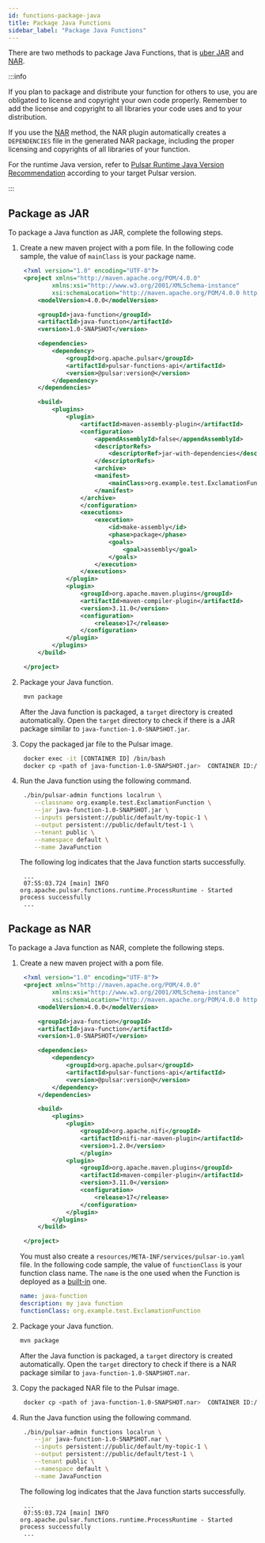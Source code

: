 ```yaml
---
id: functions-package-java
title: Package Java Functions
sidebar_label: "Package Java Functions"
---
```


There are two methods to package Java Functions, that is [uber JAR](#package-as-jar) and [NAR](#package-as-nar).

:::info

If you plan to package and distribute your function for others to use, you are obligated to
license and copyright your own code properly. Remember to add the license and copyright to
all libraries your code uses and to your distribution.

If you use the [NAR](#package-as-nar) method, the NAR plugin
automatically creates a `DEPENDENCIES` file in the generated NAR package, including the proper
licensing and copyrights of all libraries of your function.

For the runtime Java version, refer to [Pulsar Runtime Java Version Recommendation](https://github.com/apache/pulsar/blob/master/README.md#pulsar-runtime-java-version-recommendation) according to your target Pulsar version.

:::

## Package as JAR

To package a Java function as JAR, complete the following steps.

1. Create a new maven project with a pom file. In the following code sample, the value of `mainClass` is your package name.

   ```xml
    <?xml version="1.0" encoding="UTF-8"?>
    <project xmlns="http://maven.apache.org/POM/4.0.0"
            xmlns:xsi="http://www.w3.org/2001/XMLSchema-instance"
            xsi:schemaLocation="http://maven.apache.org/POM/4.0.0 http://maven.apache.org/xsd/maven-4.0.0.xsd">
        <modelVersion>4.0.0</modelVersion>

        <groupId>java-function</groupId>
        <artifactId>java-function</artifactId>
        <version>1.0-SNAPSHOT</version>

        <dependencies>
            <dependency>
                <groupId>org.apache.pulsar</groupId>
                <artifactId>pulsar-functions-api</artifactId>
                <version>@pulsar:version@</version>
            </dependency>
        </dependencies>

        <build>
            <plugins>
                <plugin>
                    <artifactId>maven-assembly-plugin</artifactId>
                    <configuration>
                        <appendAssemblyId>false</appendAssemblyId>
                        <descriptorRefs>
                            <descriptorRef>jar-with-dependencies</descriptorRef>
                        </descriptorRefs>
                        <archive>
                        <manifest>
                            <mainClass>org.example.test.ExclamationFunction</mainClass>
                        </manifest>
                    </archive>
                    </configuration>
                    <executions>
                        <execution>
                            <id>make-assembly</id>
                            <phase>package</phase>
                            <goals>
                                <goal>assembly</goal>
                            </goals>
                        </execution>
                    </executions>
                </plugin>
                <plugin>
                    <groupId>org.apache.maven.plugins</groupId>
                    <artifactId>maven-compiler-plugin</artifactId>
                    <version>3.11.0</version>
                    <configuration>
                        <release>17</release>
                    </configuration>
                </plugin>
            </plugins>
        </build>

    </project>
   ```

2. Package your Java function.

   ```bash
    mvn package
   ```

   After the Java function is packaged, a `target` directory is created automatically. Open the `target` directory to check if there is a JAR package similar to `java-function-1.0-SNAPSHOT.jar`.

3. Copy the packaged jar file to the Pulsar image.

   ```bash
    docker exec -it [CONTAINER ID] /bin/bash
    docker cp <path of java-function-1.0-SNAPSHOT.jar>  CONTAINER ID:/pulsar
   ```

4. Run the Java function using the following command.

   ```bash
    ./bin/pulsar-admin functions localrun \
       --classname org.example.test.ExclamationFunction \
       --jar java-function-1.0-SNAPSHOT.jar \
       --inputs persistent://public/default/my-topic-1 \
       --output persistent://public/default/test-1 \
       --tenant public \
       --namespace default \
       --name JavaFunction
   ```

   The following log indicates that the Java function starts successfully.

   ```text
    ...
    07:55:03.724 [main] INFO  org.apache.pulsar.functions.runtime.ProcessRuntime - Started process successfully
    ...
   ```

## Package as NAR

To package a Java function as NAR, complete the following steps.

1. Create a new maven project with a pom file.

   ```xml
    <?xml version="1.0" encoding="UTF-8"?>
    <project xmlns="http://maven.apache.org/POM/4.0.0"
            xmlns:xsi="http://www.w3.org/2001/XMLSchema-instance"
            xsi:schemaLocation="http://maven.apache.org/POM/4.0.0 http://maven.apache.org/xsd/maven-4.0.0.xsd">
        <modelVersion>4.0.0</modelVersion>

        <groupId>java-function</groupId>
        <artifactId>java-function</artifactId>
        <version>1.0-SNAPSHOT</version>

        <dependencies>
            <dependency>
                <groupId>org.apache.pulsar</groupId>
                <artifactId>pulsar-functions-api</artifactId>
                <version>@pulsar:version@</version>
            </dependency>
        </dependencies>

        <build>
            <plugins>
                <plugin>
                    <groupId>org.apache.nifi</groupId>
                    <artifactId>nifi-nar-maven-plugin</artifactId>
                    <version>1.2.0</version>
                    </plugin>
                <plugin>
                    <groupId>org.apache.maven.plugins</groupId>
                    <artifactId>maven-compiler-plugin</artifactId>
                    <version>3.11.0</version>
                    <configuration>
                        <release>17</release>
                    </configuration>
                </plugin>
            </plugins>
        </build>

    </project>
   ```

   You must also create a `resources/META-INF/services/pulsar-io.yaml` file. In the following code sample, the value of `functionClass` is your function class name. The `name` is the one used when the Function is deployed as a [built-in](functions-deploy-cluster-builtin.md) one.

   ```yaml
   name: java-function
   description: my java function
   functionClass: org.example.test.ExclamationFunction
   ```

2. Package your Java function.

   ```bash
   mvn package
   ```

   After the Java function is packaged, a `target` directory is created automatically. Open the `target` directory to check if there is a NAR package similar to `java-function-1.0-SNAPSHOT.nar`.

3. Copy the packaged NAR file to the Pulsar image.

   ```bash
    docker cp <path of java-function-1.0-SNAPSHOT.nar>  CONTAINER ID:/pulsar
   ```

4. Run the Java function using the following command.

   ```bash
    ./bin/pulsar-admin functions localrun \
       --jar java-function-1.0-SNAPSHOT.nar \
       --inputs persistent://public/default/my-topic-1 \
       --output persistent://public/default/test-1 \
       --tenant public \
       --namespace default \
       --name JavaFunction
   ```

   The following log indicates that the Java function starts successfully.

   ```text
    ...
    07:55:03.724 [main] INFO  org.apache.pulsar.functions.runtime.ProcessRuntime - Started process successfully
    ...
   ```
